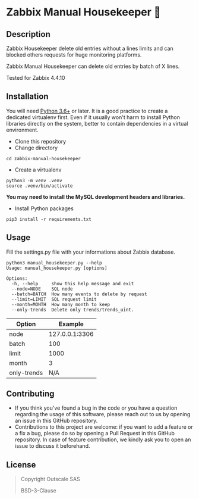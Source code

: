 # Zabbix Manual Housekeeper :put_litter_in_its_place:

## Description
Zabbix Housekeeper delete old entries without a lines limits and can blocked others requests for huge monitoring platforms.

Zabbix Manual Housekeeper can delete old entries by batch of X lines.

Tested for Zabbix 4.4.10

## Installation
You will need [Python 3.6+](https://www.python.org/) or later.
It is a good practice to create a dedicated virtualenv first. Even if it usually won't harm to install Python libraries directly on the system, better to contain dependencies in a virtual environment.

- Clone this repository
- Change directory
```
cd zabbix-manual-housekeeper
```
- Create a virtualenv
```
python3 -m venv .venv
source .venv/bin/activate
```
**You may need to install the MySQL development headers and libraries.**

- Install Python packages
```
pip3 install -r requirements.txt
```

## Usage

Fill the settings.py file with your informations about Zabbix database.

```
python3 manual_housekeeper.py --help
Usage: manual_housekeeper.py [options]

Options:
  -h, --help     show this help message and exit
  --node=NODE    SQL node
  --batch=BATCH  How many events to delete by request
  --limit=LIMIT  SQL request limit
  --month=MONTH  How many month to keep
  --only-trends  Delete only trends/trends_uint.
```

| Option | Example |
| ------ | ------ |
| node | 127.0.0.1:3306 |
| batch | 100 |
| limit | 1000 |
| month | 3 |
| only-trends | N/A |

## Contributing
- If you think you've found a bug in the code or you have a question regarding the usage of this software, please reach out to us by opening an issue in this GitHub repository.
- Contributions to this project are welcome: if you want to add a feature or a fix a bug, please do so by opening a Pull Request in this GitHub repository. In case of feature contribution, we kindly ask you to open an issue to discuss it beforehand.

## License
> Copyright Outscale SAS
>
> BSD-3-Clause
